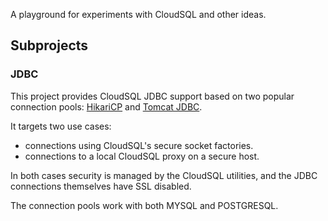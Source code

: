 A playground for experiments with CloudSQL and other ideas.

## Subprojects

### JDBC

This project provides CloudSQL JDBC support based on two popular connection
pools: [HikariCP](https://github.com/brettwooldridge/HikariCP) and
[Tomcat JDBC](https://tomcat.apache.org/tomcat-9.0-doc/jdbc-pool.html).

It targets two use cases:

*   connections using CloudSQL's secure socket factories.
*   connections to a local CloudSQL proxy on a secure host.

In both cases security is managed by the CloudSQL utilities, and the
JDBC connections themselves have SSL disabled.

The connection pools work with both MYSQL and POSTGRESQL.


